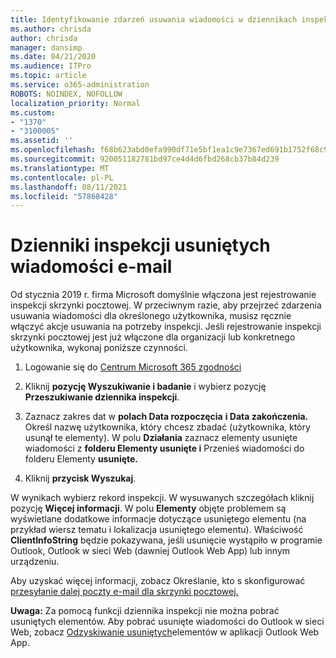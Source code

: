 ```yaml
---
title: Identyfikowanie zdarzeń usuwania wiadomości w dziennikach inspekcji
ms.author: chrisda
author: chrisda
manager: dansimp
ms.date: 04/21/2020
ms.audience: ITPro
ms.topic: article
ms.service: o365-administration
ROBOTS: NOINDEX, NOFOLLOW
localization_priority: Normal
ms.custom:
- "1370"
- "3100005"
ms.assetid: ''
ms.openlocfilehash: f68b623abd0efa990df71e5bf1ea1c9e7367ed691b1752f68c971e973922a63d
ms.sourcegitcommit: 920051182781bd97ce4d4d6fbd268cb37b84d239
ms.translationtype: MT
ms.contentlocale: pl-PL
ms.lasthandoff: 08/11/2021
ms.locfileid: "57868428"
---
```

# <a name="audit-logs-for-deleted-email-messages"></a>Dzienniki inspekcji usuniętych wiadomości e-mail

Od stycznia 2019 r. firma Microsoft domyślnie włączona jest rejestrowanie inspekcji skrzynki pocztowej. W przeciwnym razie, aby przejrzeć zdarzenia usuwania wiadomości dla określonego użytkownika, musisz ręcznie włączyć akcje usuwania na potrzeby inspekcji. Jeśli rejestrowanie inspekcji skrzynki pocztowej jest już włączone dla organizacji lub konkretnego użytkownika, wykonaj poniższe czynności.

1. Logowanie się do [Centrum Microsoft 365 zgodności](https://protection.office.com/)

2. Kliknij **pozycję Wyszukiwanie i badanie** i wybierz pozycję **Przeszukiwanie dziennika inspekcji**.

3. Zaznacz zakres dat w **polach Data rozpoczęcia** **i Data zakończenia.** Określ nazwę użytkownika, który chcesz zbadać (użytkownika, który usunął te elementy). W polu **Działania** zaznacz elementy usunięte wiadomości z **folderu Elementy usunięte i** Przenieś wiadomości do folderu Elementy **usunięte.**

4. Kliknij **przycisk Wyszukaj**.

W wynikach wybierz rekord inspekcji. W wysuwanych szczegółach kliknij pozycję **Więcej informacji**. W polu **Elementy** objęte problemem są wyświetlane dodatkowe informacje dotyczące usuniętego elementu (na przykład wiersz tematu i lokalizacja usuniętego elementu). Właściwość **ClientInfoString** będzie pokazywana, jeśli usunięcie wystąpiło w programie Outlook, Outlook w sieci Web (dawniej Outlook Web App) lub innym urządzeniu.

Aby uzyskać więcej informacji, zobacz Określanie, kto s skonfigurować [przesyłanie dalej poczty e-mail dla skrzynki pocztowej.](https://docs.microsoft.com/microsoft-365/compliance/auditing-troubleshooting-scenarios#determine-if-a-user-deleted-email-items)

**Uwaga:** Za pomocą funkcji dziennika inspekcji nie można pobrać usuniętych elementów. Aby pobrać usunięte wiadomości do Outlook w sieci Web, zobacz [Odzyskiwanie usuniętych](https://support.office.com/article/C3D8FC15-EEEF-4F1C-81DF-E27964B7EDD4)elementów w aplikacji Outlook Web App.
